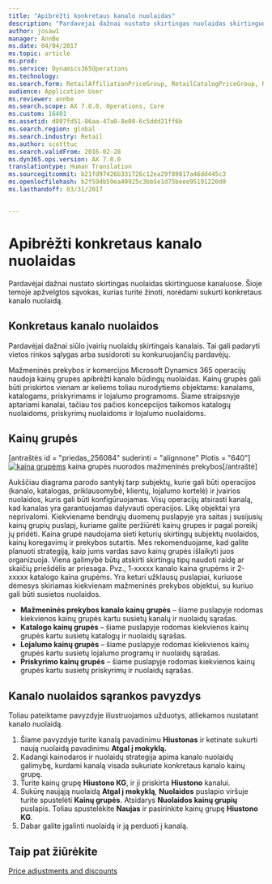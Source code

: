```yaml
---
title: "Apibrėžti konkretaus kanalo nuolaidas"
description: "Pardavėjai dažnai nustato skirtingas nuolaidas skirtinguose kanaluose. Šioje temoje apžvelgtos sąvokas, kurias turite žinoti, norėdami sukurti konkretaus kanalo nuolaidą."
author: josaw1
manager: AnnBe
ms.date: 04/04/2017
ms.topic: article
ms.prod: 
ms.service: Dynamics365Operations
ms.technology: 
ms.search.form: RetailAffiliationPriceGroup, RetailCatalogPriceGroup, RetailChannelPriceGroup, RetailDiscountPriceGroup, RetailDiscountPricingWorkspace, RetailPeriodicDiscount, RetailStoreItemPriceList, RetailStoreTable
audience: Application User
ms.reviewer: annbe
ms.search.scope: AX 7.0.0, Operations, Core
ms.custom: 16401
ms.assetid: d807fd51-86aa-47a0-8e00-6c5ddd21ff6b
ms.search.region: global
ms.search.industry: Retail
ms.author: scotttuc
ms.search.validFrom: 2016-02-28
ms.dyn365.ops.version: AX 7.0.0
translationtype: Human Translation
ms.sourcegitcommit: b21fd97426b331726c12ea29f89817a46dd445c3
ms.openlocfilehash: b2f59db59ea49925c3bb5e1d75beee95191220d0
ms.lasthandoff: 03/31/2017


---
```


# <a name="define-channel-specific-discounts"></a>Apibrėžti konkretaus kanalo nuolaidas

Pardavėjai dažnai nustato skirtingas nuolaidas skirtinguose kanaluose. Šioje temoje apžvelgtos sąvokas, kurias turite žinoti, norėdami sukurti konkretaus kanalo nuolaidą. 

<a name="channel-specific-discounts"></a>Konkretaus kanalo nuolaidos
--------------------------

Pardavėjai dažnai siūlo įvairių nuolaidų skirtingais kanalais. Tai gali padaryti vietos rinkos sąlygas arba susidoroti su konkuruojančių pardavėjų.

Mažmeninės prekybos ir komercijos Microsoft Dynamics 365 operacijų naudoja kainų grupes apibrėžti kanalo būdingų nuolaidas. Kainų grupės gali būti priskirtos vienam ar keliems toliau nurodytiems objektams: kanalams, katalogams, priskyrimams ir lojalumo programoms. Šiame straipsnyje aptariami kanalai, tačiau tos pačios koncepcijos taikomos katalogų nuolaidoms, priskyrimų nuolaidoms ir lojalumo nuolaidoms.

## <a name="price-groups"></a>Kainų grupės
\[antraštės id = "priedas\_256084" suderinti = "alignnone" Plotis = "640"\][![kaina grupėms](./media/price-groups-1024x608.png)](./media/price-groups.png) kaina grupės nuorodos mažmeninės prekybos\[/antraštė\]

Aukščiau diagrama parodo santykį tarp subjektų, kurie gali būti operacijos (kanalo, katalogas, priklausomybė, klientų, lojalumo kortelė) ir įvairios nuolaidos, kuris gali būti konfigūruojamas. Visų operacijų atsirasti kanalą, kad kanalas yra garantuojamas dalyvauti operacijos. Likę objektai yra neprivalomi. Kiekviename bendrųjų duomenų puslapyje yra saitas į susijusių kainų grupių puslapį, kuriame galite peržiūrėti kainų grupes ir pagal poreikį jų pridėti. Kaina grupė naudojama sieti keturių skirtingų subjektų nuolaidos, kainų koregavimų ir prekybos sutartis. Mes rekomenduojame, kad galite planuoti strategiją, kaip jums vardas savo kainų grupės išlaikyti juos organizuoja. Viena galimybė būtų atskirti skirtingų tipų naudoti raidę ar skaičių priešdėlis ar priesaga. Pvz., 1-xxxxx kanalo kaina grupėms ir 2-xxxxx katalogo kaina grupėms. Yra keturi užklausų puslapiai, kuriuose dėmesys skiriamas kiekvienam mažmeninės prekybos objektui, su kuriuo gali būti susietos nuolaidos.

-   **Mažmeninės prekybos kanalo kainų grupės** – šiame puslapyje rodomas kiekvienos kainų grupės kartu susietų kanalų ir nuolaidų sąrašas.
-   **Katalogo kainų grupės** – šiame puslapyje rodomas kiekvienos kainų grupės kartu susietų katalogų ir nuolaidų sąrašas.
-   **Lojalumo kainų grupės** – šiame puslapyje rodomas kiekvienos kainų grupės kartu susietų lojalumo programų ir nuolaidų sąrašas.
-   **Priskyrimo kainų grupės** – šiame puslapyje rodomas kiekvienos kainų grupės kartu susietų priskyrimų ir nuolaidų sąrašas.

## <a name="example-channel-discount-set-up"></a>Kanalo nuolaidos sąrankos pavyzdys
Toliau pateiktame pavyzdyje iliustruojamos užduotys, atliekamos nustatant kanalo nuolaidą.

1.  Šiame pavyzdyje turite kanalą pavadinimu **Hiustonas** ir ketinate sukurti naują nuolaidą pavadinimu **Atgal į mokyklą.**
2.  Kadangi kainodaros ir nuolaidų strategija apima kanalo nuolaidų galimybę, kurdami kanalą visada sukuriate konkretaus kanalo kainų grupę.
3.  Turite kainų grupę **Hiustono KG**, ir ji priskirta **Hiustono** kanalui.
4.  Sukūrę naująją nuolaidą **Atgal į mokyklą**, **Nuolaidos** puslapio viršuje turite spustelėti **Kainų grupės**. Atsidarys **Nuolaidos kainų grupių** puslapis. Toliau spustelėkite **Naujas** ir pasirinkite kainų grupę **Hiustono KG**.
5.  Dabar galite įgalinti nuolaidą ir ją perduoti į kanalą.

 

<a name="see-also"></a>Taip pat žiūrėkite
--------

[Price adjustments and discounts](price-adjustments-discounts.md)


